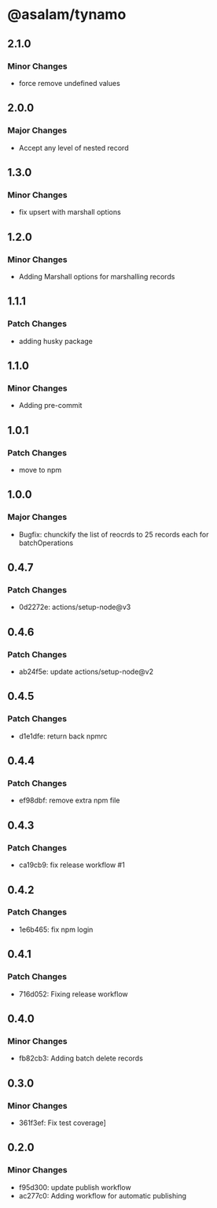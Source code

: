 # @asalam/tynamo

## 2.1.0

### Minor Changes

- force remove undefined values

## 2.0.0

### Major Changes

- Accept any level of nested record

## 1.3.0

### Minor Changes

- fix upsert with marshall options

## 1.2.0

### Minor Changes

- Adding Marshall options for marshalling records

## 1.1.1

### Patch Changes

- adding husky package

## 1.1.0

### Minor Changes

- Adding pre-commit

## 1.0.1

### Patch Changes

- move to npm

## 1.0.0

### Major Changes

- Bugfix: chunckify the list of reocrds to 25 records each for batchOperations

## 0.4.7

### Patch Changes

- 0d2272e: actions/setup-node@v3

## 0.4.6

### Patch Changes

- ab24f5e: update actions/setup-node@v2

## 0.4.5

### Patch Changes

- d1e1dfe: return back npmrc

## 0.4.4

### Patch Changes

- ef98dbf: remove extra npm file

## 0.4.3

### Patch Changes

- ca19cb9: fix release workflow #1

## 0.4.2

### Patch Changes

- 1e6b465: fix npm login

## 0.4.1

### Patch Changes

- 716d052: Fixing release workflow

## 0.4.0

### Minor Changes

- fb82cb3: Adding batch delete records

## 0.3.0

### Minor Changes

- 361f3ef: Fix test coverage]

## 0.2.0

### Minor Changes

- f95d300: update publish workflow
- ac277c0: Adding workflow for automatic publishing
